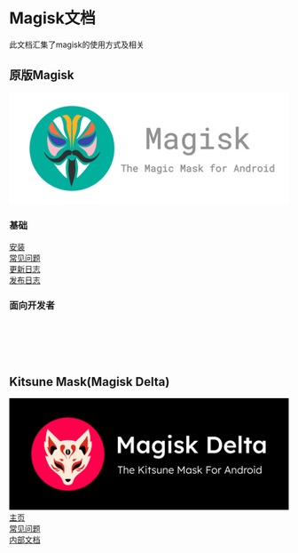 
# Magisk文档

此文档汇集了magisk的使用方式及相关
## 原版Magisk
![](2.png)
### 基础
[安装](安装.md)      
[常见问题](常见问题.md)     
[更新日志](更新日志.md)      
[发布日志](发布.md)       

### 面向开发者
[]()     
[]()       
[]()        
[]()        
[]()        


## Kitsune Mask(Magisk Delta)
![](1.png)
[主页](2.md)       
[常见问题](2常见问题.md)     
[内部文档](2内部文档.md)     